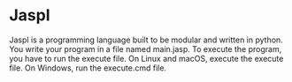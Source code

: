 # Jaspl

Jaspl is a programming language built to be modular and written in python. You write your program in a file named main.jasp. To execute the program, you have to run the execute file. On Linux and macOS, execute the execute file. On Windows, run the execute.cmd file. 
